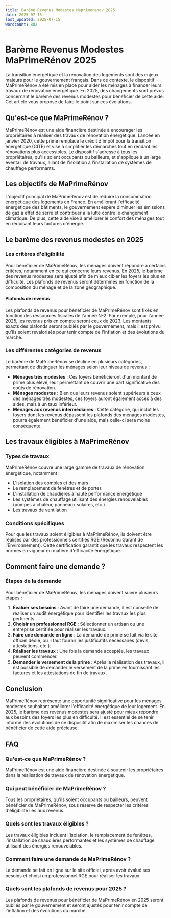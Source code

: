 ```yaml
---
title: Barème Revenus Modestes Maprimerenov 2025
date: 2025-07-15
last_updated: 2025-07-15
wordcount: 882
---
```


# Barème Revenus Modestes MaPrimeRénov 2025

La transition énergétique et la rénovation des logements sont des enjeux majeurs pour le gouvernement français. Dans ce contexte, le dispositif MaPrimeRénov a été mis en place pour aider les ménages à financer leurs travaux de rénovation énergétique. En 2025, des changements sont prévus concernant le barème des revenus modestes pour bénéficier de cette aide. Cet article vous propose de faire le point sur ces évolutions.

## Qu'est-ce que MaPrimeRénov ?

MaPrimeRénov est une aide financière destinée à encourager les propriétaires à réaliser des travaux de rénovation énergétique. Lancée en janvier 2020, cette prime remplace le crédit d'impôt pour la transition énergétique (CITE) et vise à simplifier les démarches tout en rendant les rénovations plus accessibles. Le dispositif s'adresse à tous les propriétaires, qu'ils soient occupants ou bailleurs, et s'applique à un large éventail de travaux, allant de l'isolation à l'installation de systèmes de chauffage performants.

## Les objectifs de MaPrimeRénov

L'objectif principal de MaPrimeRénov est de réduire la consommation énergétique des logements en France. En améliorant l'efficacité énergétique des bâtiments, le gouvernement espère diminuer les émissions de gaz à effet de serre et contribuer à la lutte contre le changement climatique. De plus, cette aide vise à améliorer le confort des ménages tout en réduisant leurs factures d'énergie.

## Le barème des revenus modestes en 2025

### Les critères d'éligibilité

Pour bénéficier de MaPrimeRénov, les ménages doivent répondre à certains critères, notamment en ce qui concerne leurs revenus. En 2025, le barème des revenus modestes sera ajusté afin de mieux cibler les foyers les plus en difficulté. Les plafonds de revenus seront déterminés en fonction de la composition du ménage et de la zone géographique.

#### Plafonds de revenus

Les plafonds de revenus pour bénéficier de MaPrimeRénov sont fixés en fonction des ressources fiscales de l'année N-2. Par exemple, pour l'année 2025, les revenus pris en compte seront ceux de 2023. Les montants exacts des plafonds seront publiés par le gouvernement, mais il est prévu qu'ils soient revalorisés pour tenir compte de l'inflation et des évolutions du marché.

### Les différentes catégories de revenus

Le barème de MaPrimeRénov se décline en plusieurs catégories, permettant de distinguer les ménages selon leur niveau de revenus :

- **Ménages très modestes** : Ces foyers bénéficieront d'un montant de prime plus élevé, leur permettant de couvrir une part significative des coûts de rénovation.
- **Ménages modestes** : Bien que leurs revenus soient supérieurs à ceux des ménages très modestes, ces foyers auront également accès à des aides, mais à un taux inférieur.
- **Ménages aux revenus intermédiaires** : Cette catégorie, qui inclut les foyers dont les revenus dépassent les plafonds des ménages modestes, pourra également bénéficier d'une aide, mais celle-ci sera moins conséquente.

## Les travaux éligibles à MaPrimeRénov

### Types de travaux

MaPrimeRénov couvre une large gamme de travaux de rénovation énergétique, notamment :

- L'isolation des combles et des murs
- Le remplacement de fenêtres et de portes
- L'installation de chaudières à haute performance énergétique
- Les systèmes de chauffage utilisant des énergies renouvelables (pompes à chaleur, panneaux solaires, etc.)
- Les travaux de ventilation

### Conditions spécifiques

Pour que les travaux soient éligibles à MaPrimeRénov, ils doivent être réalisés par des professionnels certifiés RGE (Reconnu Garant de l’Environnement). Cette certification garantit que les travaux respectent les normes en vigueur en matière d'efficacité énergétique.

## Comment faire une demande ?

### Étapes de la demande

Pour bénéficier de MaPrimeRénov, les ménages doivent suivre plusieurs étapes :

1. **Évaluer ses besoins** : Avant de faire une demande, il est conseillé de réaliser un audit énergétique pour identifier les travaux les plus pertinents.
2. **Choisir un professionnel RGE** : Sélectionner un artisan ou une entreprise certifiée pour réaliser les travaux.
3. **Faire une demande en ligne** : La demande de prime se fait via le site officiel dédié, où il faut fournir les justificatifs nécessaires (devis, attestations, etc.).
4. **Réaliser les travaux** : Une fois la demande acceptée, les travaux peuvent commencer.
5. **Demander le versement de la prime** : Après la réalisation des travaux, il est possible de demander le versement de la prime en fournissant les factures et les attestations de fin de travaux.

## Conclusion

MaPrimeRénov représente une opportunité significative pour les ménages modestes souhaitant améliorer l'efficacité énergétique de leur logement. En 2025, le barème des revenus modestes sera ajusté pour mieux répondre aux besoins des foyers les plus en difficulté. Il est essentiel de se tenir informé des évolutions de ce dispositif afin de maximiser les chances de bénéficier de cette aide précieuse.

## FAQ

### Qu'est-ce que MaPrimeRénov ?

MaPrimeRénov est une aide financière destinée à soutenir les propriétaires dans la réalisation de travaux de rénovation énergétique.

### Qui peut bénéficier de MaPrimeRénov ?

Tous les propriétaires, qu'ils soient occupants ou bailleurs, peuvent bénéficier de MaPrimeRénov, sous réserve de respecter les critères d'éligibilité liés aux revenus.

### Quels sont les travaux éligibles ?

Les travaux éligibles incluent l'isolation, le remplacement de fenêtres, l'installation de chaudières performantes et les systèmes de chauffage utilisant des énergies renouvelables.

### Comment faire une demande de MaPrimeRénov ?

La demande se fait en ligne sur le site officiel, après avoir évalué ses besoins et choisi un professionnel RGE pour réaliser les travaux.

### Quels sont les plafonds de revenus pour 2025 ?

Les plafonds de revenus pour bénéficier de MaPrimeRénov en 2025 seront publiés par le gouvernement et seront ajustés pour tenir compte de l'inflation et des évolutions du marché.
